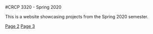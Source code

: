 #CRCP 3320 - Spring 2020

This is a website showcasing projects from the Spring 2020 semester.

[Page 2](page2.md)
[Page 3](page3.html)
